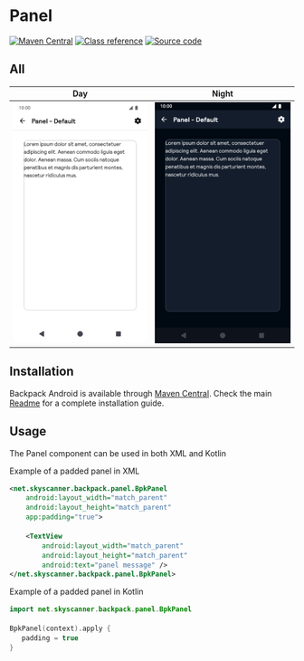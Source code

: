 # Panel

[![Maven Central](https://img.shields.io/maven-central/v/net.skyscanner.backpack/backpack-android)](https://search.maven.org/artifact/net.skyscanner.backpack/backpack-android)
[![Class reference](https://img.shields.io/badge/Class%20reference-Android-blue)](https://backpack.github.io/android/Backpack/net.skyscanner.backpack.panel)
[![Source code](https://img.shields.io/badge/Source%20code-GitHub-lightgrey)](https://github.com/backpack/android/tree/main/Backpack/src/main/java/net/skyscanner/backpack/panel)

## All

| Day | Night |
| --- | --- |
| <img src="https://raw.githubusercontent.com/backpack/android/main/docs/view/Panel/screenshots/default.png" alt="Panel component" width="375" /> | <img src="https://raw.githubusercontent.com/backpack/android/main/docs/view/Panel/screenshots/default_dm.png" alt="Panel component - dark mode" width="375" /> |

## Installation

Backpack Android is available through [Maven Central](https://search.maven.org/artifact/net.skyscanner.backpack/backpack-android). Check the main [Readme](https://github.com/skyscanner/backpack-android#installation) for a complete installation guide.

## Usage

The Panel component can be used in both XML and Kotlin

Example of a padded panel in XML

```xml
<net.skyscanner.backpack.panel.BpkPanel
    android:layout_width="match_parent"
    android:layout_height="match_parent"
    app:padding="true">

    <TextView
        android:layout_width="match_parent"
        android:layout_height="match_parent"
        android:text="panel message" />
</net.skyscanner.backpack.panel.BpkPanel>
```

Example of a padded panel in Kotlin

```Kotlin
import net.skyscanner.backpack.panel.BpkPanel

BpkPanel(context).apply {
   padding = true
}
```
